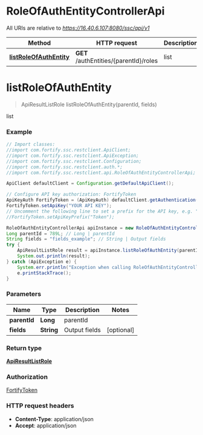 # RoleOfAuthEntityControllerApi

All URIs are relative to *https://16.40.6.107:8080/ssc/api/v1*

Method | HTTP request | Description
------------- | ------------- | -------------
[**listRoleOfAuthEntity**](RoleOfAuthEntityControllerApi.md#listRoleOfAuthEntity) | **GET** /authEntities/{parentId}/roles | list


<a name="listRoleOfAuthEntity"></a>
# **listRoleOfAuthEntity**
> ApiResultListRole listRoleOfAuthEntity(parentId, fields)

list

### Example
```java
// Import classes:
//import com.fortify.ssc.restclient.ApiClient;
//import com.fortify.ssc.restclient.ApiException;
//import com.fortify.ssc.restclient.Configuration;
//import com.fortify.ssc.restclient.auth.*;
//import com.fortify.ssc.restclient.api.RoleOfAuthEntityControllerApi;

ApiClient defaultClient = Configuration.getDefaultApiClient();

// Configure API key authorization: FortifyToken
ApiKeyAuth FortifyToken = (ApiKeyAuth) defaultClient.getAuthentication("FortifyToken");
FortifyToken.setApiKey("YOUR API KEY");
// Uncomment the following line to set a prefix for the API key, e.g. "Token" (defaults to null)
//FortifyToken.setApiKeyPrefix("Token");

RoleOfAuthEntityControllerApi apiInstance = new RoleOfAuthEntityControllerApi();
Long parentId = 789L; // Long | parentId
String fields = "fields_example"; // String | Output fields
try {
    ApiResultListRole result = apiInstance.listRoleOfAuthEntity(parentId, fields);
    System.out.println(result);
} catch (ApiException e) {
    System.err.println("Exception when calling RoleOfAuthEntityControllerApi#listRoleOfAuthEntity");
    e.printStackTrace();
}
```

### Parameters

Name | Type | Description  | Notes
------------- | ------------- | ------------- | -------------
 **parentId** | **Long**| parentId |
 **fields** | **String**| Output fields | [optional]

### Return type

[**ApiResultListRole**](ApiResultListRole.md)

### Authorization

[FortifyToken](../README.md#FortifyToken)

### HTTP request headers

 - **Content-Type**: application/json
 - **Accept**: application/json

